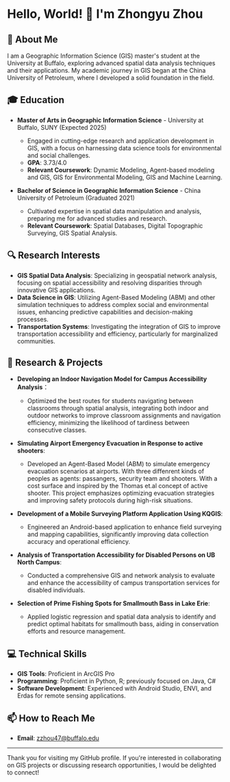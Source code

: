 # Hello, World! 👋 I'm Zhongyu Zhou

## 🌟 About Me
I am a Geographic Information Science (GIS) master's student at the University at Buffalo, exploring advanced spatial data analysis techniques and their applications. My academic journey in GIS began at the China University of Petroleum, where I developed a solid foundation in the field.

## 🎓 Education
- **Master of Arts in Geographic Information Science** - University at Buffalo, SUNY (Expected 2025)
  - Engaged in cutting-edge research and application development in GIS, with a focus on harnessing data science tools for environmental and social challenges.
  - **GPA**: 3.73/4.0
  - **Relevant Coursework**: Dynamic Modeling, Agent-based modeling and GIS, GIS for Environmental Modeling, GIS and Machine Learning.
  
- **Bachelor of Science in Geographic Information Science** - China University of Petroleum (Graduated 2021)
  - Cultivated expertise in spatial data manipulation and analysis, preparing me for advanced studies and research.
  - **Relevant Coursework**: Spatial Databases, Digital Topographic Surveying, GIS Spatial Analysis.

## 🔍 Research Interests
- **GIS Spatial Data Analysis**: Specializing in geospatial network analysis, focusing on spatial accessibility and resolving disparities through innovative GIS applications.
- **Data Science in GIS**: Utilizing Agent-Based Modeling (ABM) and other simulation techniques to address complex social and environmental issues, enhancing predictive capabilities and decision-making processes.
- **Transportation Systems**: Investigating the integration of GIS to improve transportation accessibility and efficiency, particularly for marginalized communities.

## 🚀 Research & Projects
- **Developing an Indoor Navigation Model for Campus Accessibility Analysis**：
  - Optimized the best routes for students navigating between classrooms through spatial analysis, integrating both indoor and outdoor networks to improve classroom assignments and navigation efficiency, minimizing the likelihood of tardiness between consecutive classes.
  
- **Simulating Airport Emergency Evacuation in Response to active shooters**:
  - Developed an Agent-Based Model (ABM) to simulate emergency evacuation scenarios at airports. With three diffenrent kinds of peoples as agents: passangers, security team and shooters. With a cost surface and inspired by the Thomas et.al concept of active shooter. This project emphasizes optimizing evacuation strategies and improving safety protocols during high-risk situations.
  
- **Development of a Mobile Surveying Platform Application Using KQGIS**:
  - Engineered an Android-based application to enhance field surveying and mapping capabilities, significantly improving data collection accuracy and operational efficiency.

- **Analysis of Transportation Accessibility for Disabled Persons on UB North Campus**:
  - Conducted a comprehensive GIS and network analysis to evaluate and enhance the accessibility of campus transportation services for disabled individuals.

- **Selection of Prime Fishing Spots for Smallmouth Bass in Lake Erie**:
  - Applied logistic regression and spatial data analysis to identify and predict optimal habitats for smallmouth bass, aiding in conservation efforts and resource management.

## 💻 Technical Skills
- **GIS Tools**: Proficient in ArcGIS Pro
- **Programming**: Proficient in Python, R; previously focused on Java, C#
- **Software Development**: Experienced with Android Studio, ENVI, and Erdas for remote sensing applications.

## 📫 How to Reach Me
- **Email**: [zzhou47@buffalo.edu](mailto:zzhou47@buffalo.edu)

---

Thank you for visiting my GitHub profile. If you're interested in collaborating on GIS projects or discussing research opportunities, I would be delighted to connect!
